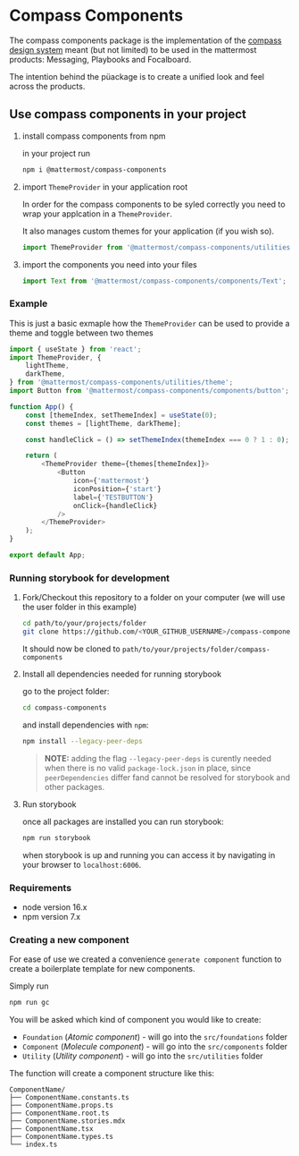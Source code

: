 # Compass Components

The compass components package is the implementation of the [compass design system](https://zeroheight.com/29be2c109/p/995619-compass-design-system)
meant (but not limited) to be used in the mattermost products: Messaging, Playbooks and Focalboard.

The intention behind the püackage is to create a unified look and feel across the products.

## Use compass components in your project

1. install compass components from npm

    in your project run

    ```bash
    npm i @mattermost/compass-components
    ```

2. import `ThemeProvider` in your application root

    In order for the compass components to be syled correctly you need to wrap your applcation in a `ThemeProvider`.

    It also manages custom themes for your application (if you wish so).

    ```javascript
    import ThemeProvider from '@mattermost/compass-components/utilities/theme';
    ```

3. import the components you need into your files

    ```javascript
    import Text from '@mattermost/compass-components/components/Text';
    ```

### Example

This is just a basic exmaple how the `ThemeProvider` can be used to provide a theme and toggle between two themes

```typescript jsx
import { useState } from 'react';
import ThemeProvider, {
    lightTheme,
    darkTheme,
} from '@mattermost/compass-components/utilities/theme';
import Button from '@mattermost/compass-components/components/button';

function App() {
    const [themeIndex, setThemeIndex] = useState(0);
    const themes = [lightTheme, darkTheme];

    const handleClick = () => setThemeIndex(themeIndex === 0 ? 1 : 0);

    return (
        <ThemeProvider theme={themes[themeIndex]}>
            <Button
                icon={'mattermost'}
                iconPosition={'start'}
                label={'TESTBUTTON'}
                onClick={handleClick}
            />
        </ThemeProvider>
    );
}

export default App;
```

### Running storybook for development

1. Fork/Checkout this repository to a folder on your computer (we will use the user folder in this example)

    ```bash
    cd path/to/your/projects/folder
    git clone https://github.com/<YOUR_GITHUB_USERNAME>/compass-components.git
    ```

    It should now be cloned to `path/to/your/projects/folder/compass-components`

2. Install all dependencies needed for running storybook

    go to the project folder:

    ```bash
    cd compass-components
    ```

    and install dependencies with `npm`:

    ```bash
    npm install --legacy-peer-deps
    ```

    > **NOTE:** adding the flag `--legacy-peer-deps` is curently needed when there is no valid `package-lock.json` in
    > place, since `peerDependencies` differ fand cannot be resolved for storybook and other packages.

3. Run storybook

    once all packages are installed you can run storybook:

    ```bash
    npm run storybook
    ```

    when storybook is up and running you can access it by navigating in your browser to `localhost:6006`.

### Requirements

-   node version 16.x
-   npm version 7.x

### Creating a new component

For ease of use we created a convenience `generate component` function to create a boilerplate template for new
components.

Simply run

```bash
npm run gc
```

You will be asked which kind of component you would like to create:

-   `Foundation`
    (_Atomic component_) - will go into the `src/foundations` folder
-   `Component`
    (_Molecule component_) - will go into the `src/components` folder
-   `Utility`
    (_Utility component_) - will go into the `src/utilities` folder

The function will create a component structure like this:

```
ComponentName/
├── ComponentName.constants.ts
├── ComponentName.props.ts
├── ComponentName.root.ts
├── ComponentName.stories.mdx
├── ComponentName.tsx
├── ComponentName.types.ts
└── index.ts
```
